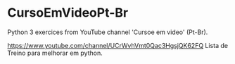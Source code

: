 # CursoEmVideoPt-Br
Python 3 exercices from YouTube channel 'Cursoe em video' (Pt-Br).

https://www.youtube.com/channel/UCrWvhVmt0Qac3HgsjQK62FQ
Lista de Treino para melhorar em python.
